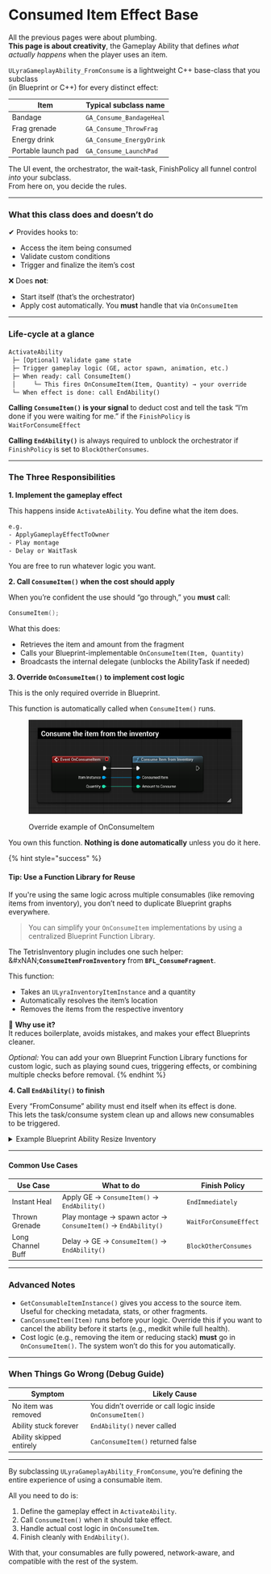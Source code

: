 # Consumed Item Effect Base

All the previous pages were about plumbing.\
**This page is about creativity**, the Gameplay Ability that defines _what actually happens_ when the player uses an item.

`ULyraGameplayAbility_FromConsume` is a lightweight C++ base-class that you subclass\
(in Blueprint or C++) for every distinct effect:

| Item                | Typical subclass name    |
| ------------------- | ------------------------ |
| Bandage             | `GA_Consume_BandageHeal` |
| Frag grenade        | `GA_Consume_ThrowFrag`   |
| Energy drink        | `GA_Consume_EnergyDrink` |
| Portable launch pad | `GA_Consume_LaunchPad`   |

The UI event, the orchestrator, the wait-task, FinishPolicy all funnel control _into_ your subclass.\
From here on, you decide the rules.

***

### What this class does and doesn’t do

✔ Provides hooks to:

* Access the item being consumed
* Validate custom conditions
* Trigger and finalize the item’s cost

❌ Does **not**:

* Start itself (that’s the orchestrator)
* Apply cost automatically. You **must** handle that via `OnConsumeItem`

***

### Life-cycle at a glance

```
ActivateAbility
 ├─ [Optional] Validate game state
 ├─ Trigger gameplay logic (GE, actor spawn, animation, etc.)
 ├─ When ready: call ConsumeItem()
 │     └─ This fires OnConsumeItem(Item, Quantity) → your override
 └─ When effect is done: call EndAbility()
```

**Calling `ConsumeItem()` is your signal** to deduct cost and tell the task “I’m done if you were waiting for me.” if the `FinishPolicy` is `WaitForConsumeEffect`

**Calling `EndAbility()`** is always required to unblock the orchestrator if `FinishPolicy` is set to `BlockOtherConsumes`.

***

### The Three Responsibilities

**1. Implement the gameplay effect**

This happens inside `ActivateAbility`. You define what the item does.

```
e.g.
- ApplyGameplayEffectToOwner
- Play montage
- Delay or WaitTask
```

You are free to run whatever logic you want.

**2. Call `ConsumeItem()` when the cost should apply**

When you’re confident the use should “go through,” you **must** call:

```cpp
ConsumeItem();
```

What this does:

* Retrieves the item and amount from the fragment
* Calls your Blueprint-implementable `OnConsumeItem(Item, Quantity)`
* Broadcasts the internal delegate (unblocks the AbilityTask if needed)

**3. Override `OnConsumeItem()` to implement cost logic**

This is the only required override in Blueprint.

This function is automatically called when `ConsumeItem()` runs.

<figure><img src="../../../../.gitbook/assets/image (49).png" alt=""><figcaption><p>Override example of OnConsumeItem</p></figcaption></figure>

You own this function. **Nothing is done automatically** unless you do it here.

{% hint style="success" %}
#### Tip: Use a Function Library for Reuse

If you're using the same logic across multiple consumables (like removing items from inventory), you don’t need to duplicate Blueprint graphs everywhere.

> You can simplify your `OnConsumeItem` implementations by using a centralized Blueprint Function Library.

The TetrisInventory plugin includes one such helper:\
&#xNAN;**`ConsumeItemFromInventory`** from **`BFL_ConsumeFragment`**.

This function:

* Takes an `ULyraInventoryItemInstance` and a quantity
* Automatically resolves the item’s location
* Removes the items from the respective inventory

💬 **Why use it?**\
It reduces boilerplate, avoids mistakes, and makes your effect Blueprints cleaner.

_Optional:_ You can add your own Blueprint Function Library functions for custom logic, such as playing sound cues, triggering effects, or combining multiple checks before removal.
{% endhint %}

**4. Call `EndAbility()` to finish**

Every “FromConsume” ability must end itself when its effect is done.\
This lets the task/consume system clean up and allows new consumables to be triggered.

<details>

<summary>Example Blueprint Ability Resize Inventory</summary>

```
Event ActivateAbility
 → Get the inventory the item resides in
 → Authority Checks
 → Resize Inventory
 → If successful -> ConsumeItem()
 → EndAbility()
```

<figure><img src="../../../../.gitbook/assets/image (52).png" alt=""><figcaption><p>Get the inventory the item resides in</p></figcaption></figure>

<figure><img src="../../../../.gitbook/assets/image (53).png" alt=""><figcaption><p>Authority Checks</p></figcaption></figure>

<figure><img src="../../../../.gitbook/assets/image (54).png" alt=""><figcaption><p>Resize the inventory on the server<br>Consume the ability if sucessful<br>End Ability</p></figcaption></figure>

<figure><img src="../../../../.gitbook/assets/image (55).png" alt=""><figcaption><p>Overriden OnConsumeItem: This actually consumes the item using the blueprint function library</p></figcaption></figure>

</details>

***

#### Common Use Cases

| Use Case          | What to do                                                    | Finish Policy          |
| ----------------- | ------------------------------------------------------------- | ---------------------- |
| Instant Heal      | Apply GE → `ConsumeItem()` → `EndAbility()`                   | `EndImmediately`       |
| Thrown Grenade    | Play montage → spawn actor → `ConsumeItem()` → `EndAbility()` | `WaitForConsumeEffect` |
| Long Channel Buff | Delay → GE → `ConsumeItem()` → `EndAbility()`                 | `BlockOtherConsumes`   |

***

### Advanced Notes

* `GetConsumableItemInstance()` gives you access to the source item. Useful for checking metadata, stats, or other fragments.
* `CanConsumeItem(Item)` runs before your logic. Override this if you want to cancel the ability before it starts (e.g., medkit while full health).
* Cost logic (e.g., removing the item or reducing stack) **must** go in `OnConsumeItem()`. The system won’t do this for you automatically.

***

### When Things Go Wrong (Debug Guide)

| Symptom                  | Likely Cause                                               |
| ------------------------ | ---------------------------------------------------------- |
| No item was removed      | You didn’t override or call logic inside `OnConsumeItem()` |
| Ability stuck forever    | `EndAbility()` never called                                |
| Ability skipped entirely | `CanConsumeItem()` returned false                          |

***

By subclassing `ULyraGameplayAbility_FromConsume`, you’re defining the entire experience of using a consumable item.

All you need to do is:

1. Define the gameplay effect in `ActivateAbility`.
2. Call `ConsumeItem()` when it should take effect.
3. Handle actual cost logic in `OnConsumeItem`.
4. Finish cleanly with `EndAbility()`.

With that, your consumables are fully powered, network-aware, and compatible with the rest of the system.

